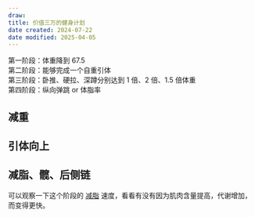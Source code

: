 ```yaml
---
draw:
title: 价值三万的健身计划
date created: 2024-07-22
date modified: 2025-04-05
---
```


第一阶段：体重降到 67.5  
第二阶段：能够完成一个自重引体  
第三阶段：卧推、硬拉、深蹲分别达到 1 倍、2 倍、1.5 倍体重  
第四阶段：纵向弹跳 or 体脂率

## 减重

## 引体向上

## 减脂、髋、后侧链

可以观察一下这个阶段的 [减脂](减脂.md) 速度，看看有没有因为肌肉含量提高，代谢增加，而变得更快。
